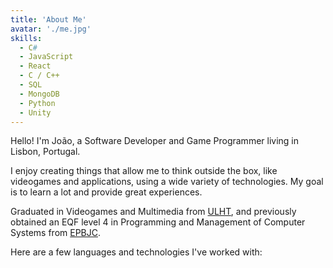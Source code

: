 ```yaml
---
title: 'About Me'
avatar: './me.jpg'
skills:
  - C#
  - JavaScript
  - React
  - C / C++
  - SQL
  - MongoDB
  - Python
  - Unity
---
```


Hello! I'm João, a Software Developer and Game Programmer living in Lisbon, Portugal.

I enjoy creating things that allow me to think outside the box, like videogames and applications, using a wide variety of technologies. My goal is to learn a lot and provide great experiences.

Graduated in Videogames and Multimedia from [ULHT](https://www.ulusofona.pt/en/undergraduate/videogames), and previously obtained an EQF level 4 in Programming and Management of Computer Systems from [EPBJC](https://epbjc.pt/institucional/cursos-profissionais/curso-profissional-tecnico-de-gestao-e-programacao-de-sistemas-informaticos/).

Here are a few languages and technologies I've worked with:
